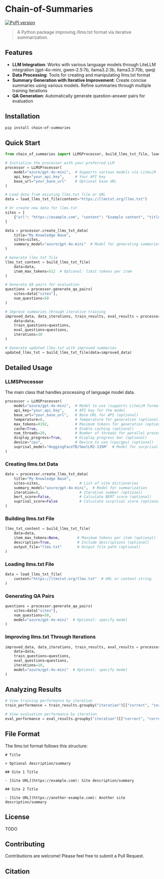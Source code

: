 # Chain-of-Summaries

[![PyPI version](https://badge.fury.io/py/index-llm.svg)](https://badge.fury.io/py/index-llm)

> A Python package improving /llms.txt format via iterative summarization.

## Features

- **LLM Integration**: Works with various language models through LiteLLM integration (gpt-4o-mini, gwen-2.5:7b, llama3.2:3b, llama3.3:70b, qwq)
- **Data Processing**: Tools for creating and manipulating llms.txt format
- **Summary Generation with Iterative Improvement**: Create concise summaries using various models. Refine summaries through multiple training iterations
- **QA Generation**: Automatically generate question-answer pairs for evaluation


## Installation

```bash
pip install chain-of-summaries
```

## Quick Start

```python
from chain_of_summaries import LLMSProcessor, build_llms_txt_file, load_llms_txt_file

# Initialize the processor with your preferred LLM
processor = LLMSProcessor(
    model="azure/gpt-4o-mini",  # Supports various models via LiteLLM
    api_key="your_api_key",     # Your API key
    base_url="your_base_url"    # Optional base URL
)

# Load data from existing llms.txt file or URL
data = load_llms_txt_file(content="https://llmstxt.org/llms.txt")

# Or create new data for llms.txt
sites = [
    {"url": "https://example.com", "content": "Example content", "title": "Example Site", "file_name": "example.txt"}
]

data = processor.create_llms_txt_data(
    title="My Knowledge Base",
    sites=sites,
    summary_model="azure/gpt-4o-mini"  # Model for generating summaries
)

# Generate llms.txt file
llms_txt_content = build_llms_txt_file(
    data=data,
    item_max_tokens=512  # Optional: limit tokens per item
)

# Generate QA pairs for evaluation
questions = processor.generate_qa_pairs(
    sites=data["sites"],
    num_questions=50
)

# Improve summaries through iterative training
improved_data, data_iterations, train_results, eval_results = processor.improve_llms_txt(
    data=data,
    train_questions=questions,
    eval_questions=questions,
    iterations=10
)

# Generate updated llms.txt with improved summaries
updated_llms_txt = build_llms_txt_file(data=improved_data)
```

## Detailed Usage

### LLMSProcessor

The main class that handles processing of language model data.

```python
processor = LLMSProcessor(
    model="azure/gpt-4o-mini",  # Model to use (supports LiteLLM format)
    api_key="your_api_key",     # API key for the model
    base_url="your_base_url",   # Base URL for API (optional)
    temperature=0,              # Temperature for generation (optional)
    max_tokens=8192,            # Maximum tokens for generation (optional)
    cache=True,                 # Enable caching (optional)
    num_threads=20,             # Number of threads for parallel processing (optional)
    display_progress=True,      # Display progress bar (optional)
    device="cpu",               # Device to use (cpu/gpu) (optional)
    suprisal_model="HuggingFaceTB/SmolLM2-135M"  # Model for surprisal calculation (optional)
)
```

### Creating llms.txt Data

```python
data = processor.create_llms_txt_data(
    title="My Knowledge Base",
    sites=sites,                  # List of site dictionaries
    summary_model="azure/gpt-4o-mini",  # Model for summarization
    iteration=0,                  # Iteration number (optional)
    bert_score=False,             # Calculate BERT score (optional)
    suprisal_score=False          # Calculate surprisal score (optional)
)
```

### Building llms.txt File

```python
llms_txt_content = build_llms_txt_file(
    data=data,
    item_max_tokens=None,        # Maximum tokens per item (optional)
    description=True,            # Include descriptions (optional)
    output_file="llms.txt"       # Output file path (optional)
)
```

### Loading llms.txt File

```python
data = load_llms_txt_file(
    content="https://llmstxt.org/llms.txt"  # URL or content string
)
```

### Generating QA Pairs

```python
questions = processor.generate_qa_pairs(
    sites=data["sites"],
    num_questions=50,
    model="azure/gpt-4o-mini"  # Optional: specify model
)
```

### Improving llms.txt Through Iterations

```python
improved_data, data_iterations, train_results, eval_results = processor.improve_llms_txt(
    data=data,
    train_questions=questions,
    eval_questions=questions,
    iterations=10,
    model="azure/gpt-4o-mini"  # Optional: specify model
)
```

## Analyzing Results

```python
# View training performance by iteration
train_performance = train_results.groupby("iteration")[["correct", "correct_f1"]].mean()

# View evaluation performance by iteration
eval_performance = eval_results.groupby("iteration")[["correct", "correct_f1"]].mean()
```

## File Format

The llms.txt format follows this structure:

```
# Title

> Optional description/summary

## Site 1 Title

- [Site URL](https://example.com): Site description/summary

## Site 2 Title

- [Site URL](https://another-example.com): Another site description/summary
```

## License

TODO

## Contributing

Contributions are welcome! Please feel free to submit a Pull Request.

## Citation

```bibtex
```